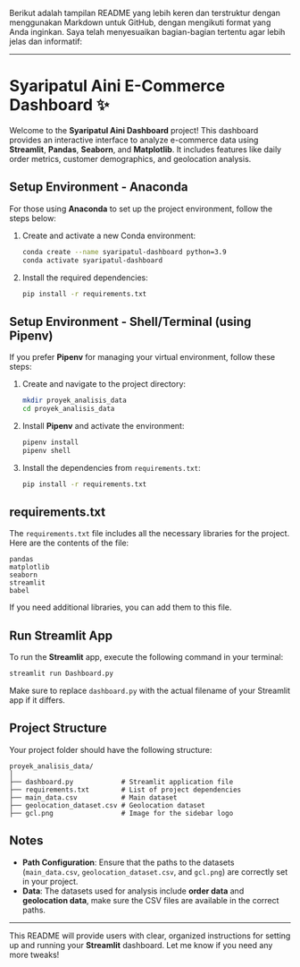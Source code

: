 Berikut adalah tampilan README yang lebih keren dan terstruktur dengan menggunakan Markdown untuk GitHub, dengan mengikuti format yang Anda inginkan. Saya telah menyesuaikan bagian-bagian tertentu agar lebih jelas dan informatif:

---

# Syaripatul Aini E-Commerce Dashboard ✨

Welcome to the **Syaripatul Aini Dashboard** project! This dashboard provides an interactive interface to analyze e-commerce data using **Streamlit**, **Pandas**, **Seaborn**, and **Matplotlib**. It includes features like daily order metrics, customer demographics, and geolocation analysis.

## Setup Environment - Anaconda

For those using **Anaconda** to set up the project environment, follow the steps below:

1. Create and activate a new Conda environment:
    ```bash
    conda create --name syaripatul-dashboard python=3.9
    conda activate syaripatul-dashboard
    ```

2. Install the required dependencies:
    ```bash
    pip install -r requirements.txt
    ```

## Setup Environment - Shell/Terminal (using **Pipenv**)

If you prefer **Pipenv** for managing your virtual environment, follow these steps:

1. Create and navigate to the project directory:
    ```bash
    mkdir proyek_analisis_data
    cd proyek_analisis_data
    ```

2. Install **Pipenv** and activate the environment:
    ```bash
    pipenv install
    pipenv shell
    ```

3. Install the dependencies from `requirements.txt`:
    ```bash
    pip install -r requirements.txt
    ```

## requirements.txt

The `requirements.txt` file includes all the necessary libraries for the project. Here are the contents of the file:

```
pandas
matplotlib
seaborn
streamlit
babel
```

If you need additional libraries, you can add them to this file.

## Run Streamlit App

To run the **Streamlit** app, execute the following command in your terminal:

```bash
streamlit run Dashboard.py
```

Make sure to replace `dashboard.py` with the actual filename of your Streamlit app if it differs.

## Project Structure

Your project folder should have the following structure:

```
proyek_analisis_data/
│
├── dashboard.py            # Streamlit application file
├── requirements.txt        # List of project dependencies
├── main_data.csv           # Main dataset
├── geolocation_dataset.csv # Geolocation dataset
├── gcl.png                 # Image for the sidebar logo
```

## Notes

- **Path Configuration**: Ensure that the paths to the datasets (`main_data.csv`, `geolocation_dataset.csv`, and `gcl.png`) are correctly set in your project.
- **Data**: The datasets used for analysis include **order data** and **geolocation data**, make sure the CSV files are available in the correct paths.

---

This README will provide users with clear, organized instructions for setting up and running your **Streamlit** dashboard. Let me know if you need any more tweaks!
